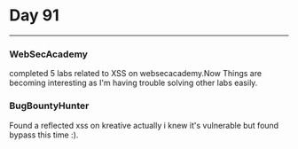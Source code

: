 # Day 91
___
### WebSecAcademy
completed 5 labs related to XSS on websecacademy.Now Things are becoming interesting as I'm having trouble solving other labs easily.
### BugBountyHunter
Found a reflected xss on kreative actually i knew it's vulnerable but found bypass this time :).